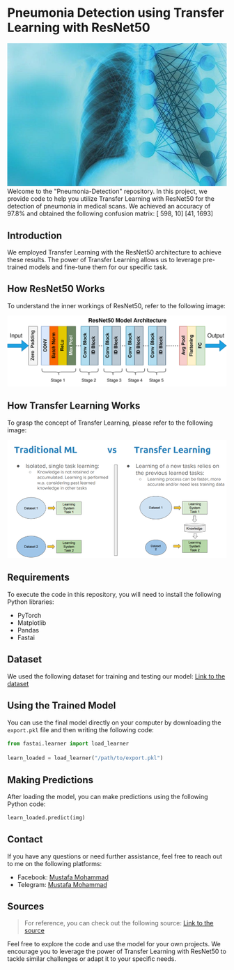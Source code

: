 # Pneumonia Detection using Transfer Learning with ResNet50
![ResNet50 Architecture](https://raw.githubusercontent.com/Aliraqimustafa/Pneumonia-Detection/main/imgs/1_sE2lzbGqffqXZmHeooB0-g.jpg)
Welcome to the "Pneumonia-Detection" repository. In this project, we provide code to help you utilize Transfer Learning with ResNet50 for the detection of pneumonia in medical scans. We achieved an accuracy of 97.8% and obtained the following confusion matrix:
[ 598, 10]
[41, 1693]


## Introduction
We employed Transfer Learning with the ResNet50 architecture to achieve these results. The power of Transfer Learning allows us to leverage pre-trained models and fine-tune them for our specific task.

## How ResNet50 Works
To understand the inner workings of ResNet50, refer to the following image:

![ResNet50 Architecture](https://raw.githubusercontent.com/Aliraqimustafa/Pneumonia-Detection/main/imgs/0_tH9evuOFqk8F41FG.png)

## How Transfer Learning Works
To grasp the concept of Transfer Learning, please refer to the following image:

![Transfer Learning](https://raw.githubusercontent.com/Aliraqimustafa/Pneumonia-Detection/main/imgs/1_9GTEzcO8KxxrfutmtsPs3Q.png)

## Requirements
To execute the code in this repository, you will need to install the following Python libraries:
- PyTorch
- Matplotlib
- Pandas
- Fastai

## Dataset
We used the following dataset for training and testing our model:
[Link to the dataset](https://www.kaggle.com/datasets/paultimothymooney/chest-xray-pneumonia)

## Using the Trained Model
You can use the final model directly on your computer by downloading the `export.pkl` file and then writing the following code:

```python
from fastai.learner import load_learner

learn_loaded = load_learner("/path/to/export.pkl")
```

## Making Predictions

After loading the model, you can make predictions using the following Python code:

```python
learn_loaded.predict(img)
```
## Contact

If you have any questions or need further assistance, feel free to reach out to me on the following platforms:

- Facebook: [Mustafa Mohammad](https://www.facebook.com/profile.php?id=100049592914479)
- Telegram: [Mustafa Mohammad](https://t.me/ha12qw)

## Sources

>For reference, you can check out the following source:
[Link to the source](https://www.kaggle.com/code/arbazkhan971/pneumonia-detection-using-cnn-96-accuracy/notebook)



Feel free to explore the code and use the model for your own projects. We encourage you to leverage the power of Transfer Learning with ResNet50 to tackle similar challenges or adapt it to your specific needs.
